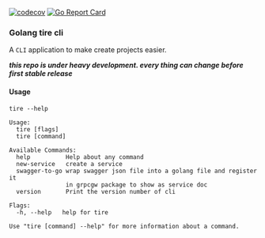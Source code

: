 [![codecov](https://codecov.io/gh/golang-tire/tire/branch/master/graph/badge.svg)](https://codecov.io/gh/golang-tire/tire)
[![Go Report Card](https://goreportcard.com/badge/github.com/golang-tire/tire)](https://goreportcard.com/report/github.com/golang-tire/tire)

### Golang tire cli

A `CLI` application to make create projects easier.

**_this repo is under heavy development. every thing can change before first stable release_**

#### Usage

```
tire --help
```

```
Usage:
  tire [flags]
  tire [command]

Available Commands:
  help          Help about any command
  new-service   create a service
  swagger-to-go wrap swagger json file into a golang file and register it
                in grpcgw package to show as service doc
  version       Print the version number of cli

Flags:
  -h, --help   help for tire

Use "tire [command] --help" for more information about a command.
```




